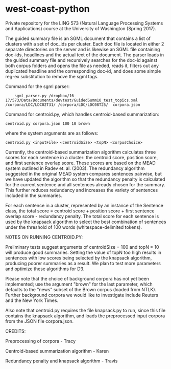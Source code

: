 # west-coast-python
Private repository for the LING 573 (Natural Language Processing Systems and Applications) course at the University of Washington (Spring 2017).


The guided summary file is an SGML document that contains a list of clusters with a set of doc_ids per cluster.  Each doc file is located in either 2 separate directories on the server and is likewise an SGML file containing doc-ids, headlines and the actual text of the document.  The parser loads in the guided summary file and recursively searches for the doc-id against both corpus folders and opens the file as needed, reads it, filters out any duplicated headline and the corresponding doc-id, and does some simple reg-ex substitution to remove the sgml tags.  

Command for the sgml parser:
    
        sgml_parser.py /dropbox/16-17/573/Data/Documents/devtest/GuidedSumm10_test_topics.xml /corpora/LDC/LDC02T31/ /corpora/LDC/LDC08T25/  corpora.json

Command for centroid.py, which handles centroid-based summarization: 

    centroid.py corpora.json 100 10 brown
    
where the system arguments are as follows:
    
    centroid.py <inputFile> <centroidSize> <topN> <corpusChoice>

Currently, the centroid-based summarization algorithm calculates three scores for each sentence in a cluster: the centroid score, position score, and first sentence overlap score. These scores are based on the MEAD system outlined in Radev et. al. (2003). The redundancy algorithm suggested in the original MEAD system compares sentences pairwise, but we have updated the algorithm so that the redundancy penalty is calculated for the current sentence and all sentences already chosen for the summary. This further reduces redundancy and increases the variety of sentences included in the summaries.

For each sentence in a cluster, represented by an instance of the Sentence class, the total score = centroid score + position score + first sentence overlap score - redundancy penalty. The total score for each sentence is used by the knapsack algorithm to select the best combination of sentences under the threshold of 100 words (whitespace-delimited tokens).

NOTES ON RUNNING CENTROID.PY:

Preliminary tests suggest arguments of centroidSize = 100 and topN = 10 will produce good summaries. Setting the value of topN too high results in sentences with low scores being selected by the knapsack algorithm, producing poorer summaries as a result. We plan to test more parameters and optimize these algorithms for D3.

Please note that the choice of background corpora has not yet been implemented; use the argument "brown" for the last parameter, which defaults to the "news" subset of the Brown corpus (loaded from NTLK). Further background corpora we would like to investigate include Reuters and the New York Times.

Also note that centroid.py requires the file knapsack.py to run, since this file contains the knapsack algorithm, and loads the preprocessed input corpora from the JSON file corpora.json.

CREDITS:

Preprocessing of corpora - Tracy

Centroid-based summarization algorithm - Karen

Redundancy penalty and knapsack algorithm - Travis
